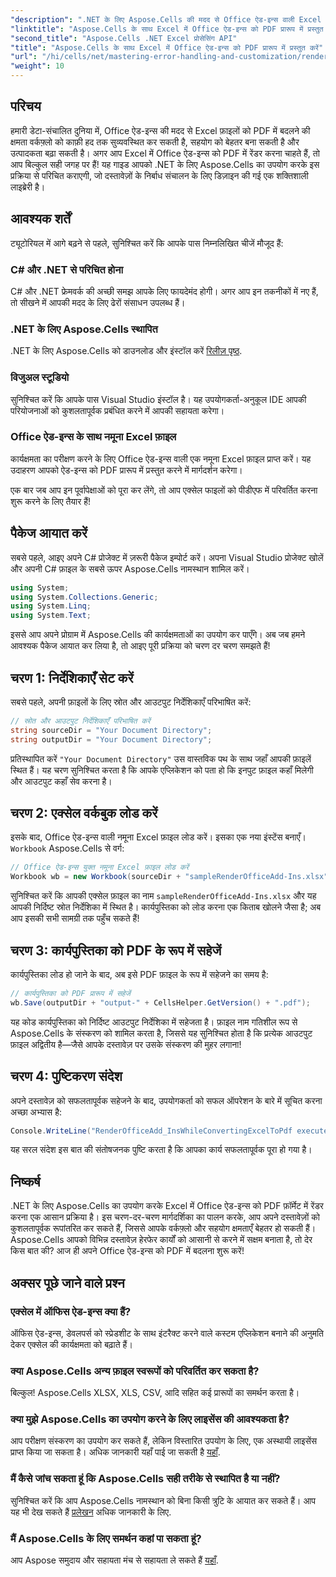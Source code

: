 ```yaml
---
"description": ".NET के लिए Aspose.Cells की मदद से Office ऐड-इन्स वाली Excel फ़ाइलों को PDF फ़ॉर्मेट में आसानी से कैसे कन्वर्ट करें, यह सीखकर अपने Excel वर्कफ़्लोज़ की पूरी क्षमता का लाभ उठाएँ। यह विस्तृत गाइड चरण-दर-चरण तरीका बताती है।"
"linktitle": "Aspose.Cells के साथ Excel में Office ऐड-इन्स को PDF प्रारूप में प्रस्तुत करें"
"second_title": "Aspose.Cells .NET Excel प्रोसेसिंग API"
"title": "Aspose.Cells के साथ Excel में Office ऐड-इन्स को PDF प्रारूप में प्रस्तुत करें"
"url": "/hi/cells/net/mastering-error-handling-and-customization/render-office-add-ins-in-excel-to-pdf-format/"
"weight": 10
---
```


## परिचय

हमारी डेटा-संचालित दुनिया में, Office ऐड-इन्स की मदद से Excel फ़ाइलों को PDF में बदलने की क्षमता वर्कफ़्लो को काफ़ी हद तक सुव्यवस्थित कर सकती है, सहयोग को बेहतर बना सकती है और उत्पादकता बढ़ा सकती है। अगर आप Excel में Office ऐड-इन्स को PDF में रेंडर करना चाहते हैं, तो आप बिल्कुल सही जगह पर हैं! यह गाइड आपको .NET के लिए Aspose.Cells का उपयोग करके इस प्रक्रिया से परिचित कराएगी, जो दस्तावेज़ों के निर्बाध संचालन के लिए डिज़ाइन की गई एक शक्तिशाली लाइब्रेरी है।

## आवश्यक शर्तें

ट्यूटोरियल में आगे बढ़ने से पहले, सुनिश्चित करें कि आपके पास निम्नलिखित चीजें मौजूद हैं:

### C# और .NET से परिचित होना
C# और .NET फ्रेमवर्क की अच्छी समझ आपके लिए फायदेमंद होगी। अगर आप इन तकनीकों में नए हैं, तो सीखने में आपकी मदद के लिए ढेरों संसाधन उपलब्ध हैं।

### .NET के लिए Aspose.Cells स्थापित
.NET के लिए Aspose.Cells को डाउनलोड और इंस्टॉल करें [रिलीज़ पृष्ठ](https://releases.aspose.com/cells/net/).

### विजुअल स्टूडियो
सुनिश्चित करें कि आपके पास Visual Studio इंस्टॉल है। यह उपयोगकर्ता-अनुकूल IDE आपकी परियोजनाओं को कुशलतापूर्वक प्रबंधित करने में आपकी सहायता करेगा।

### Office ऐड-इन्स के साथ नमूना Excel फ़ाइल
कार्यक्षमता का परीक्षण करने के लिए Office ऐड-इन्स वाली एक नमूना Excel फ़ाइल प्राप्त करें। यह उदाहरण आपको ऐड-इन्स को PDF प्रारूप में प्रस्तुत करने में मार्गदर्शन करेगा।

एक बार जब आप इन पूर्वापेक्षाओं को पूरा कर लेंगे, तो आप एक्सेल फाइलों को पीडीएफ में परिवर्तित करना शुरू करने के लिए तैयार हैं!

## पैकेज आयात करें
सबसे पहले, आइए अपने C# प्रोजेक्ट में ज़रूरी पैकेज इम्पोर्ट करें। अपना Visual Studio प्रोजेक्ट खोलें और अपनी C# फ़ाइल के सबसे ऊपर Aspose.Cells नामस्थान शामिल करें।

```csharp
using System;
using System.Collections.Generic;
using System.Linq;
using System.Text;
```
इससे आप अपने प्रोग्राम में Aspose.Cells की कार्यक्षमताओं का उपयोग कर पाएँगे। अब जब हमने आवश्यक पैकेज आयात कर लिया है, तो आइए पूरी प्रक्रिया को चरण दर चरण समझते हैं!

## चरण 1: निर्देशिकाएँ सेट करें

सबसे पहले, अपनी फ़ाइलों के लिए स्रोत और आउटपुट निर्देशिकाएँ परिभाषित करें:

```csharp
// स्रोत और आउटपुट निर्देशिकाएँ परिभाषित करें
string sourceDir = "Your Document Directory";
string outputDir = "Your Document Directory";
```

प्रतिस्थापित करें `"Your Document Directory"` उस वास्तविक पथ के साथ जहाँ आपकी फ़ाइलें स्थित हैं। यह चरण सुनिश्चित करता है कि आपके एप्लिकेशन को पता हो कि इनपुट फ़ाइल कहाँ मिलेगी और आउटपुट कहाँ सेव करना है।

## चरण 2: एक्सेल वर्कबुक लोड करें

इसके बाद, Office ऐड-इन्स वाली नमूना Excel फ़ाइल लोड करें। इसका एक नया इंस्टेंस बनाएँ। `Workbook` Aspose.Cells से वर्ग:

```csharp
// Office ऐड-इन्स युक्त नमूना Excel फ़ाइल लोड करें
Workbook wb = new Workbook(sourceDir + "sampleRenderOfficeAdd-Ins.xlsx");
```

सुनिश्चित करें कि आपकी एक्सेल फ़ाइल का नाम `sampleRenderOfficeAdd-Ins.xlsx` और यह आपकी निर्दिष्ट स्रोत निर्देशिका में स्थित है। कार्यपुस्तिका को लोड करना एक किताब खोलने जैसा है; अब आप इसकी सभी सामग्री तक पहुँच सकते हैं!

## चरण 3: कार्यपुस्तिका को PDF के रूप में सहेजें

कार्यपुस्तिका लोड हो जाने के बाद, अब इसे PDF फ़ाइल के रूप में सहेजने का समय है:

```csharp
// कार्यपुस्तिका को PDF प्रारूप में सहेजें
wb.Save(outputDir + "output-" + CellsHelper.GetVersion() + ".pdf");
```

यह कोड कार्यपुस्तिका को निर्दिष्ट आउटपुट निर्देशिका में सहेजता है। फ़ाइल नाम गतिशील रूप से Aspose.Cells के संस्करण को शामिल करता है, जिससे यह सुनिश्चित होता है कि प्रत्येक आउटपुट फ़ाइल अद्वितीय है—जैसे आपके दस्तावेज़ पर उसके संस्करण की मुहर लगाना!

## चरण 4: पुष्टिकरण संदेश

अपने दस्तावेज़ को सफलतापूर्वक सहेजने के बाद, उपयोगकर्ता को सफल ऑपरेशन के बारे में सूचित करना अच्छा अभ्यास है:

```csharp
Console.WriteLine("RenderOfficeAdd_InsWhileConvertingExcelToPdf executed successfully.");
```

यह सरल संदेश इस बात की संतोषजनक पुष्टि करता है कि आपका कार्य सफलतापूर्वक पूरा हो गया है।

## निष्कर्ष

.NET के लिए Aspose.Cells का उपयोग करके Excel में Office ऐड-इन्स को PDF फ़ॉर्मेट में रेंडर करना एक आसान प्रक्रिया है। इस चरण-दर-चरण मार्गदर्शिका का पालन करके, आप अपने दस्तावेज़ों को कुशलतापूर्वक रूपांतरित कर सकते हैं, जिससे आपके वर्कफ़्लो और सहयोग क्षमताएँ बेहतर हो सकती हैं। Aspose.Cells आपको विभिन्न दस्तावेज़ हेरफेर कार्यों को आसानी से करने में सक्षम बनाता है, तो देर किस बात की? आज ही अपने Office ऐड-इन्स को PDF में बदलना शुरू करें!

## अक्सर पूछे जाने वाले प्रश्न

### एक्सेल में ऑफिस ऐड-इन्स क्या हैं?
ऑफिस ऐड-इन्स, डेवलपर्स को स्प्रेडशीट के साथ इंटरैक्ट करने वाले कस्टम एप्लिकेशन बनाने की अनुमति देकर एक्सेल की कार्यक्षमता को बढ़ाते हैं।

### क्या Aspose.Cells अन्य फ़ाइल स्वरूपों को परिवर्तित कर सकता है?
बिल्कुल! Aspose.Cells XLSX, XLS, CSV, आदि सहित कई प्रारूपों का समर्थन करता है।

### क्या मुझे Aspose.Cells का उपयोग करने के लिए लाइसेंस की आवश्यकता है?
आप परीक्षण संस्करण का उपयोग कर सकते हैं, लेकिन विस्तारित उपयोग के लिए, एक अस्थायी लाइसेंस प्राप्त किया जा सकता है। अधिक जानकारी यहाँ पाई जा सकती है [यहाँ](https://purchase.aspose.com/temporary-license/).

### मैं कैसे जांच सकता हूं कि Aspose.Cells सही तरीके से स्थापित है या नहीं?
सुनिश्चित करें कि आप Aspose.Cells नामस्थान को बिना किसी त्रुटि के आयात कर सकते हैं। आप यह भी देख सकते हैं [प्रलेखन](https://reference.aspose.com/cells/net/) अधिक जानकारी के लिए.

### मैं Aspose.Cells के लिए समर्थन कहां पा सकता हूं?
आप Aspose समुदाय और सहायता मंच से सहायता ले सकते हैं [यहाँ](https://forum.aspose.com/c/cells/9).